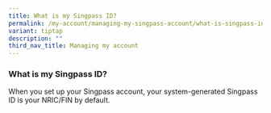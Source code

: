 ```yaml
---
title: What is my Singpass ID?
permalink: /my-account/managing-my-singpass-account/what-is-singpass-id/
variant: tiptap
description: ""
third_nav_title: Managing my account
---
```

<h3>What is my Singpass ID?</h3>
<p>When you set up your Singpass account, your system-generated Singpass
ID is your NRIC/FIN by default.</p>